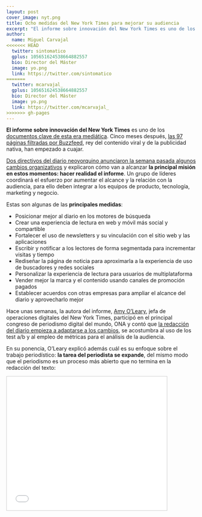 ```yaml
---
layout: post
cover_image: nyt.png
title: Ocho medidas del New York Times para mejorar su audiencia  
excerpt: "El informe sobre innovación del New York Times es uno de los documentos clave de esta era mediática. Cinco meses después, las 97 páginas filtradas por Buzzfeed, rey del contenido viral y de la publicidad nativa, han empezado a cuajar. Hace unas semanas, la autora del texto, Amy O’Leary, entonces jefa de operaciones digitales, participó en el principal congreso de periodismo digital del mundo, ONA, y concretó algunos de los cambios."
author:
  name: Miguel Carvajal
<<<<<<< HEAD
  twitter: sintomatico
  gplus: 105651624538664882557 
  bio: Director del Máster
  image: yo.png
  link: https://twitter.com/sintomatico
=======
  twitter: mcarvajal_
  gplus: 105651624538664882557 
  bio: Director del Máster
  image: yo.png
  link: https://twitter.com/mcarvajal_
>>>>>>> gh-pages
---
```

**El informe sobre innovación del New York Times** es uno de los [documentos clave de esta era mediática](http://www.niemanlab.org/2014/05/the-leaked-new-york-times-innovation-report-is-one-of-the-key-documents-of-this-media-age/). Cinco meses después, [las 97 páginas filtradas por Buzzfeed](http://www.buzzfeed.com/mylestanzer/exclusive-times-internal-report-painted-dire-digital-picture#2jfmhdk), rey del contenido viral y de la publicidad nativa, han empezado a cuajar. 

[Dos directivos del diario neoyorquino anunciaron la semana pasada algunos cambios organizativos](http://www.poynter.org/latest-news/mediawire/272103/new-york-times-makes-another-change-in-response-to-innovation-report/#.VCreg20XaKY.twitter) y explicaron cómo van a alcanzar **la principal misión en estos momentos: hacer realidad el informe**. Un grupo de líderes coordinará el esfuerzo por aumentar el alcance y la relación con la audiencia, para ello deben integrar a los equipos de producto, tecnología, marketing y negocio. 

Estas son algunas de las **principales medidas**:

* Posicionar mejor al diario en los motores de búsqueda
* Crear una experiencia de lectura en web y móvil más social y compartible
* Fortalecer el uso de newsletters y su vinculación con el sitio web y las aplicaciones
* Escribir y notificar a los lectores de forma segmentada para incrementar visitas y tiempo
* Rediseñar la página de noticia para aproximarla a la experiencia de uso de buscadores y redes sociales
* Personalizar la experiencia de lectura para usuarios de multiplataforma
* Vender mejor la marca y el contenido usando canales de promoción pagados
* Establecer acuerdos con otras empresas para ampliar el alcance del diario y aprovecharlo mejor

Hace unas semanas, la autora del informe, [Amy O’Leary](http://www.amyoleary.me/), jefa de operaciones digitales del New York Times, participó en el principal congreso de periodismo digital del mundo, ONA y contó que [la redacción del diario empieza a adaptarse a los cambios](http://www.poynter.org/latest-news/mediawire/271717/how-the-nyt-innovation-report-came-to-be/), se acostumbra al uso de los test a/b y al empleo de métricas para el análisis de la audiencia. 

En su ponencia, O’Leary explicó además cuál es su enfoque sobre el trabajo periodístico: **la tarea del periodista se expande**, del mismo modo que el periodismo es un proceso más abierto que no termina en la redacción del texto:

<iframe src="//www.slideshare.net/slideshow/embed_code/33167790" width="425" height="355" frameborder="0" marginwidth="0" marginheight="0" scrolling="no" style="border:1px solid #CCC; border-width:1px; margin-bottom:5px; max-width: 100%;" allowfullscreen> </iframe> 
